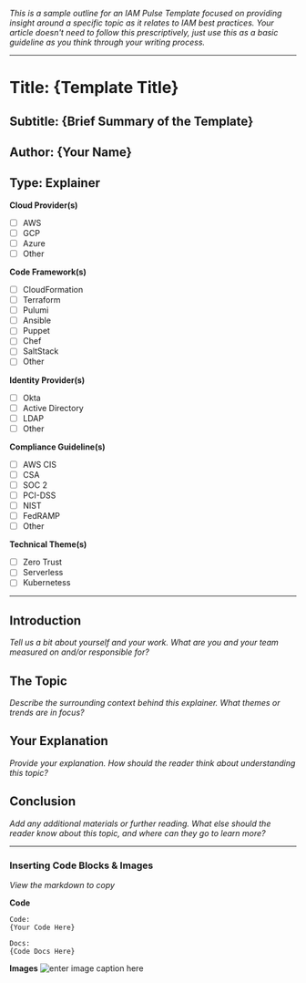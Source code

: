 *This is a sample outline for an IAM Pulse Template focused on providing insight around a specific topic as it relates to IAM best practices. Your article doesn't need to follow this prescriptively, just use this as a basic guideline as you think through your writing process.*

----

# Title: {Template Title}
## Subtitle: {Brief Summary of the Template}
## Author: {Your Name}
## Type: Explainer

**Cloud Provider(s)**
 - [ ] AWS
 - [ ] GCP
 - [ ] Azure
 - [ ] Other

**Code Framework(s)**
 - [ ] CloudFormation
 - [ ] Terraform
 - [ ] Pulumi
 - [ ] Ansible
 - [ ] Puppet
 - [ ] Chef
 - [ ] SaltStack
 - [ ] Other

**Identity Provider(s)**
 - [ ] Okta
 - [ ] Active Directory
 - [ ] LDAP
 - [ ] Other

**Compliance Guideline(s)**
 - [ ] AWS CIS
 - [ ] CSA
 - [ ] SOC 2
 - [ ] PCI-DSS
 - [ ] NIST
 - [ ] FedRAMP
 - [ ] Other

**Technical Theme(s)**
 - [ ] Zero Trust
 - [ ] Serverless
 - [ ] Kubernetess

----

## Introduction
*Tell us a bit about yourself and your work. What are you and your team measured on and/or responsible for?*

## The Topic
*Describe the surrounding context behind this explainer. What themes or trends are in focus?*

## Your Explanation
*Provide your explanation. How should the reader think about understanding this topic?*

## Conclusion
*Add any additional materials or further reading. What else should the reader know about this topic, and where can they go to learn more?*


----

### Inserting Code Blocks & Images
*View the markdown to copy*

**Code**

```
Code:
{Your Code Here}
```
```
Docs:
{Code Docs Here}
```

**Images**
![enter image caption here](https://i.picsum.photos/id/864/200/200.jpg?hmac=enPW23d2MpTvv2RfL7CtuO_cKSvCg4DGCYtNPc4-48M)
